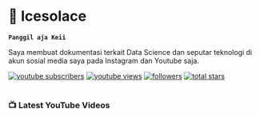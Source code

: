 # 🧊 Icesolace

**`Panggil aja Keii`**

Saya membuat dokumentasi terkait Data Science dan seputar teknologi di akun sosial media saya pada Instagram dan Youtube saja.

<!-- Social badges section -->
   <p align="left">
      <a href="https://www.youtube.com/@icesolace_?sub_confirmation=1">
         <img alt="youtube subscribers" title="Subscribe to my YouTube channel" src="https://custom-icon-badges.demolab.com/youtube/channel/subscribers/UCoveqUCSIk3JgszrRWBtCqQ?color=%23E05D44&label=SUBSCRIBE&logo=video&logoColor=white&style=for-the-badge&labelColor=CE4630"/></a> 
      <a href="https://www.youtube.com/c/UCoveqUCSIk3JgszrRWBtCqQ">
         <img alt="youtube views" title="YouTube views" src="https://custom-icon-badges.demolab.com/youtube/channel/views/UCoveqUCSIk3JgszrRWBtCqQ?color=%23E05D44&logo=eye&logoColor=white&style=for-the-badge&labelColor=CE4630"/></a> 
      <a href="https://github.com/icesolace?tab=followers">
         <img alt="followers" title="Follow me on Github" src="https://custom-icon-badges.demolab.com/github/followers/icesolace?color=236ad3&labelColor=1155ba&style=for-the-badge&logo=person-add&label=Follow&logoColor=white"/></a>
      <a href="https://github.com/icesolace?tab=repositories&sort=stargazers">
         <img alt="total stars" title="Total stars on GitHub" src="https://custom-icon-badges.demolab.com/github/stars/icesolace?color=55960c&style=for-the-badge&labelColor=488207&logo=star"/></a>
   </p>
   
#
### 📺 Latest YouTube Videos

<!-- BEGIN YOUTUBE-CARDS -->
<!-- END YOUTUBE-CARDS -->
